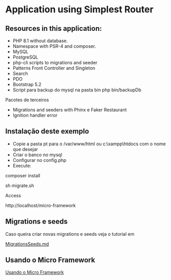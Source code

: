 # Application using Simplest Router


## Resources in this application:

- PHP 8.1 without database.
- Namespace with PSR-4 and composer.
- MySQL
- PostgreSQL
- php-cli scripts to migrations and seeder
- Patterns Front Controller and Singleton
- Search
- PDO
- Bootstrap 5.2
- Script para backup do mysql na pasta bin
    php bin/backupDb

Pacotes de terceiros

- Migrations and seeders with Phinx e Faker Restaurant
- Ignition handler error


## Instalação deste exemplo

- Copie a pasta pt para o /var/www/html ou c:\xampp\htdocs com o nome que desejar
- Criar o banco no mysql
- Configurar no config.php
- Execute:

composer install

sh migrate.sh

Access

http://localhost/micro-framework


## Migrations e seeds

Caso queira criar novas migrations e seeds veja o tutorial em

[MigrationsSeeds.md](MigrationsSeeds.md)


## Usando o Micro Framework

[Usando o Micro Framework](usando.md)


